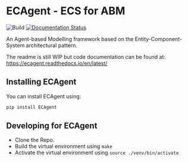 # ECAgent - ECS for ABM
![Build](https://github.com/BrandonGower-Winter/ABMECS/workflows/Build/badge.svg) 
[![Documentation Status](https://readthedocs.org/projects/ecagent/badge/?version=latest)](https://ecagent.readthedocs.io/en/latest/?badge=latest)

An Agent-based Modelling framework based on the Entity-Component-System architectural pattern.

The readme is still WIP but code documentation can be found at: https://ecagent.readthedocs.io/en/latest/

## Installing ECAgent

You can install ECAgent using:
```bash
pip install ECAgent
```

## Developing for ECAgent

* Clone the Repo.
* Build the virtual environment using `make`
* Activate the virtual environment using `source ./venv/bin/activate`